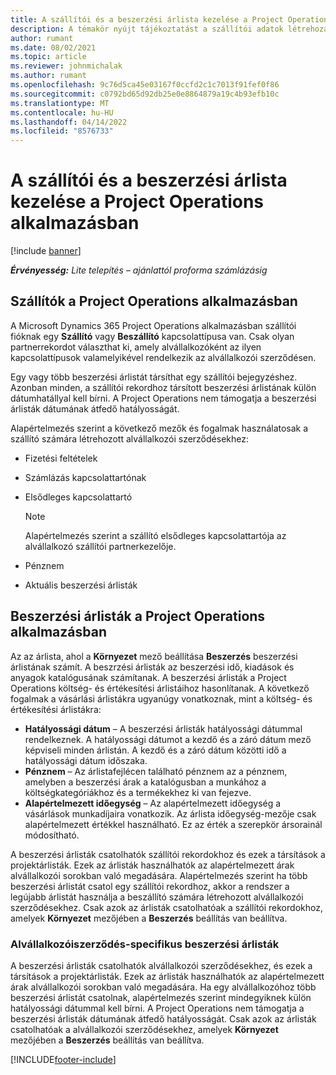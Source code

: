 ```yaml
---
title: A szállítói és a beszerzési árlista kezelése a Project Operations alkalmazásban
description: A témakör nyújt tájékoztatást a szállítói adatok létrehozásához és karbantartásához, valamint az alvállalkozók árlistáihoz.
author: rumant
ms.date: 08/02/2021
ms.topic: article
ms.reviewer: johnmichalak
ms.author: rumant
ms.openlocfilehash: 9c76d5ca45e03167f0ccfd2c1c7013f91fef0f86
ms.sourcegitcommit: c0792bd65d92db25e0e8864879a19c4b93efb10c
ms.translationtype: MT
ms.contentlocale: hu-HU
ms.lasthandoff: 04/14/2022
ms.locfileid: "8576733"
---
```

# <a name="vendor-and-purchase-price-list-management-in-project-operations"></a>A szállítói és a beszerzési árlista kezelése a Project Operations alkalmazásban

[!include [banner](../../includes/dataverse-preview.md)]

_**Érvényesség:** Lite telepítés – ajánlattól proforma számlázásig_

## <a name="vendors-in-project-operations"></a>Szállítók a Project Operations alkalmazásban

A Microsoft Dynamics 365 Project Operations alkalmazásban szállítói fióknak egy **Szállító** vagy **Beszállító** kapcsolattípusa van. Csak olyan partnerrekordot választhat ki, amely alvállalkozóként az ilyen kapcsolattípusok valamelyikével rendelkezik az alvállalkozói szerződésen.

Egy vagy több beszerzési árlistát társíthat egy szállítói bejegyzéshez. Azonban minden, a szállítói rekordhoz társított beszerzési árlistának külön dátumhatállyal kell bírni. A Project Operations nem támogatja a beszerzési árlisták dátumának átfedő hatályosságát.

Alapértelmezés szerint a következő mezők és fogalmak használatosak a szállító számára létrehozott alvállalkozói szerződésekhez:

- Fizetési feltételek
- Számlázás kapcsolattartónak
- Elsődleges kapcsolattartó

    > [!NOTE]
    > Alapértelmezés szerint a szállító elsődleges kapcsolattartója az alvállalkozó szállítói partnerkezelője.

- Pénznem
- Aktuális beszerzési árlisták

## <a name="purchase-price-lists-in-project-operations"></a>Beszerzési árlisták a Project Operations alkalmazásban

Az az árlista, ahol a **Környezet** mező beállítása **Beszerzés** beszerzési árlistának számít. A beszrzési árlisták az beszerzési idő, kiadások és anyagok katalógusának számítanak. A beszerzési árlisták a Project Operations költség- és értékesítési árlistáihoz hasonlítanak. A következő fogalmak a vásárlási árlistákra ugyanúgy vonatkoznak, mint a költség- és értékesítési árlistákra:

- **Hatályossági dátum** – A beszerzési árlisták hatályossági dátummal rendelkeznek. A hatályossági dátumot a kezdő és a záró dátum mező képviseli minden árlistán. A kezdő és a záró dátum közötti idő a hatályossági dátum időszaka.
- **Pénznem** – Az árlistafejlécen található pénznem az a pénznem, amelyben a beszerzési árak a katalógusban a munkához a költségkategóriákhoz és a termékekhez ki van fejezve.
- **Alapértelmezett időegység** – Az alapértelmezett időegység a vásárlások munkadíjaira vonatkozik. Az árlista időegység-mezője csak alapértelmezett értékkel használható. Ez az érték a szerepkör ársorainál módosítható.

A beszerzési árlisták csatolhatók szállítói rekordokhoz és ezek a társítások a projektárlisták. Ezek az árlisták használhatók az alapértelmezett árak alvállalkozói sorokban való megadására. Alapértelmezés szerint ha több beszerzési árlistát csatol egy szállítói rekordhoz, akkor a rendszer a legújabb árlistát használja a beszállító számára létrehozott alvállalkozói szerződésekhez. Csak azok az árlisták csatolhatóak a szállítói rekordokhoz, amelyek **Környezet** mezőjében a **Beszerzés** beállítás van beállítva.

### <a name="subcontract-specific-purchase-price-lists"></a>Alvállalkozóiszerződés-specifikus beszerzési árlisták

A beszerzési árlisták csatolhatók alvállalkozói szerződésekhez, és ezek a társítások a projektárlisták. Ezek az árlisták használhatók az alapértelmezett árak alvállalkozói sorokban való megadására. Ha egy alvállalkozóhoz több beszerzési árlistát csatolnak, alapértelmezés szerint mindegyiknek külön hatályossági dátummal kell bírni. A Project Operations nem támogatja a beszerzési árlisták dátumának átfedő hatályosságát. Csak azok az árlisták csatolhatóak a alvállalkozói szerződésekhez, amelyek **Környezet** mezőjében a **Beszerzés** beállítás van beállítva.

[!INCLUDE[footer-include](../../includes/footer-banner.md)]
